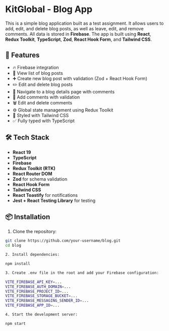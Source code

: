 # KitGlobal - Blog App

This is a simple blog application built as a test assignment. It allows users to add, edit, and delete blog posts, as well as leave, edit, and remove comments. All data is stored in **Firebase**. The app is built using **React**, **Redux Toolkit**, **TypeScript**, **Zod**, **React Hook Form**, and **Tailwind CSS**.

## 🚀 Features

- 🔥 Firebase integration
- 📝 View list of blog posts
- ➕ Create new blog post with validation (Zod + React Hook Form)
- ✏️ Edit and delete blog posts
- 📄 Navigate to a blog details page with comments
- 💬 Add comments with validation
- 🗑️ Edit and delete comments
- ⚙️ Global state management using Redux Toolkit
- 💅 Styled with Tailwind CSS
- ✅ Fully typed with TypeScript

## 🛠️ Tech Stack

- **React 19**
- **TypeScript**
- **Firebase**
- **Redux Toolkit (RTK)**
- **React Router DOM**
- **Zod** for schema validation
- **React Hook Form**
- **Tailwind CSS**
- **React Toastify** for notifications
- **Jest + React Testing Library** for testing

## 📦 Installation

1. Clone the repository: 

```bash
git clone https://github.com/your-username/blog.git
cd blog

2. Install dependencies:

npm install

3. Create .env file in the root and add your Firebase configuration:

VITE_FIREBASE_API_KEY=...
VITE_FIREBASE_AUTH_DOMAIN=...
VITE_FIREBASE_PROJECT_ID=...
VITE_FIREBASE_STORAGE_BUCKET=...
VITE_FIREBASE_MESSAGING_SENDER_ID=...
VITE_FIREBASE_APP_ID=...

4. Start the development server:

npm start

